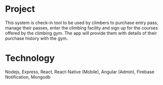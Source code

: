 # Project
This system is check-in tool to be used by climbers to purchase entry pass, manage their passes, enter the climbing facility and sign up for the courses offered by the climbing gym. The app will provide them with details of their purchase history with the gym.

# Technology
Nodejs, Express, React, React-Native (Mobile), Angular (Admin), Firebase Notification, Mongodb
